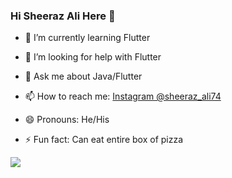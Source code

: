 ### Hi Sheeraz Ali Here  👋





- 🌱 I’m currently learning Flutter 

- 🤔 I’m looking for help with Flutter 
- 💬 Ask me about Java/Flutter
- 📫 How to reach me: [Instagram @sheeraz_ali74](https://www.instagram.com/sheeraz_ali74/)
- 😄 Pronouns: He/His
- ⚡ Fun fact: Can eat entire box of pizza

<img src="https://github-readme-stats.vercel.app/api?username=sheerazkorejo&&show_icons=true&title_color=ffffff&icon_color=bb2acf&text_color=daf7dc&bg_color=151515">

